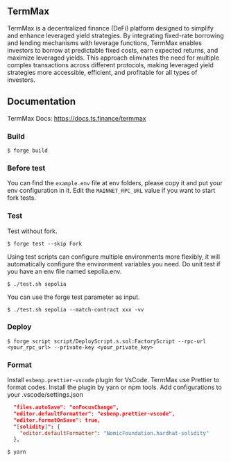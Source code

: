 ## TermMax

TermMax is a decentralized finance (DeFi) platform designed to simplify and enhance leveraged yield strategies. By integrating fixed-rate borrowing and lending mechanisms with leverage functions, TermMax enables investors to borrow at predictable fixed costs, earn expected returns, and maximize leveraged yields. This approach eliminates the need for multiple complex transactions across different protocols, making leveraged yield strategies more accessible, efficient, and profitable for all types of investors. 

## Documentation

TermMax Docs: https://docs.ts.finance/termmax

### Build

```shell
$ forge build
```

### Before test

You can find the `example.env` file at env folders, please copy it and put your env configuration in it.
Edit the `MAINNET_RPC_URL` value if you want to start fork tests.

### Test

Test without fork.

```shell
$ forge test --skip Fork
```

Using test scripts can configure multiple environments more flexibly, it will automatically configure the environment variables you need.
Do unit test if you have an env file named sepolia.env.

```shell
$ ./test.sh sepolia
```

You can use the forge test parameter as input.

```shell
$ ./test.sh sepolia --match-contract xxx -vv
```

### Deploy

```shell
$ forge script script/DeployScript.s.sol:FactoryScript --rpc-url <your_rpc_url> --private-key <your_private_key>
```

### Format

Install `esbenp.prettier-vscode` plugin for VsCode.
TermMax use Prettier to format codes. Install the plugin by yarn or npm tools.
Add configurations to your .vscode/settings.json

```json
  "files.autoSave": "onFocusChange",
  "editor.defaultFormatter": "esbenp.prettier-vscode",
  "editor.formatOnSave": true,
  "[solidity]": {
    "editor.defaultFormatter": "NomicFoundation.hardhat-solidity"
  },
```

```shell
$ yarn
```
